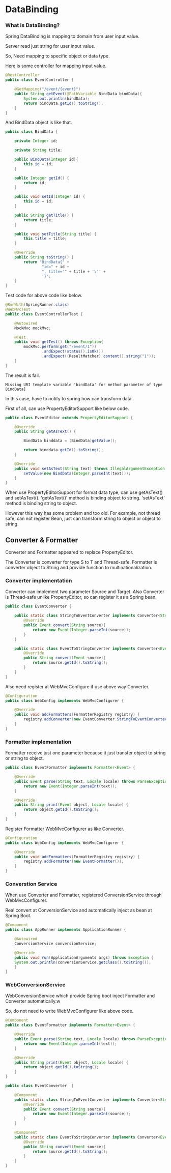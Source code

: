 # DataBinding

### What is DataBinding?

Spring DataBinding is mapping to domain from user input value.

Server read just string for user input value.

So, Need mapping to specific object or data type.

Here is some controller for mapping input value.

~~~java
@RestController
public class EventController {

    @GetMapping("/event/{event}")
    public String getEvent(@PathVariable BindData bindData){
        System.out.println(bindData);
        return bindData.getId().toString();
    }
}
~~~

And BindData object is like that.

~~~java
public class BindData {

    private Integer id;

    private String title;

    public BindData(Integer id){
        this.id = id;
    }

    public Integer getId() {
        return id;
    }

    public void setId(Integer id) {
        this.id = id;
    }

    public String getTitle() {
        return title;
    }

    public void setTitle(String title) {
        this.title = title;
    }

    @Override
    public String toString() {
        return "BindData{" +
                "id=" + id +
                ", title='" + title + '\'' +
                '}';
    }
}
~~~

Test code for above code like below.

~~~java
@RunWith(SpringRunner.class)
@WebMvcTest
public class EventControllerTest {

    @Autowired
    MockMvc mockMvc;

    @Test
    public void getTest() throws Exception{
        mockMvc.perform(get("/event/1"))
                .andExpect(status().isOk())
                .andExpect((ResultMatcher) content().string("1"));
    }
}
~~~

The result is fail.

~~~
Missing URI template variable 'bindData' for method parameter of type BindData]
~~~

In this case, have to notify to spring how can transform data.

First of all, can use PropertyEditorSupport like below code.

~~~java
public class EventEditor extends PropertyEditorSupport {

    @Override
    public String getAsText() {

        BindData binddata = (BindData)getValue();

        return binddata.getId().toString();
    }

    @Override
    public void setAsText(String text) throws IllegalArgumentException {
        setValue(new BindData(Integer.parseInt(text)));
    }
}
~~~

When use PropertyEditorSupport for format data type, can use getAsText() and setAsText().
'getAsText()' method is binding object to string. 'setAsText' method is binding string to object.

However this way has some problem and too old. For example, not thread safe, can not register Bean, just can transform string to object or object to string.

## Converter & Formatter
Converter and Formatter appeared to replace PropertyEditor.

The Converter is converter for type S to T and Thread-safe. Formatter is converter object to String and provide function to multinationalization.

### Converter implementation

Converter can implement two parameter Source and Target. Also Converter is Thread-safe unlike PropertyEditor, so can register it as a Spring bean.

~~~java
public class EventConverter {

    public static class StringToEventConverter implements Converter<String, Event> {
        @Override
        public Event convert(String source){
            return new Event(Integer.parseInt(source));
        }
    }

    public static class EventToStringConverter implements Converter<Event, String>{
        @Override
        public String convert(Event source){
            return source.getId().toString();
        }
    }
}
~~~

Also need register at WebMvcConfigure if use above way Converter.

~~~java
@Configuration
public class WebConfig implements WebMvcConfigurer {

    @Override
    public void addFormatters(FormatterRegistry registry) {
        registry.addConverter(new EventConverter.StringToEventConverter());
    }
}
~~~

### Formatter implementation

Formatter receive just one parameter because it just transfer object to string or string to object.

~~~java
public class EventFormatter implements Formatter<Event> {

    @Override
    public Event parse(String text, Locale locale) throws ParseException {
        return new Event(Integer.parseInt(text));
    }

    @Override
    public String print(Event object, Locale locale) {
        return object.getId().toString();
    }
}
~~~

Register Formatter WebMvcConfigurer as like Converter.

~~~java
@Configuration
public class WebConfig implements WebMvcConfigurer {

    @Override
    public void addFormatters(FormatterRegistry registry) {
        registry.addFormatter(new EventFormatter());
    }
}
~~~

### Converstion Service

When use Converter and Formatter, registered ConversionService through WebMvcConfigurer.

Real convert at ConversionService and automatically inject as bean at Spring Boot.

~~~java
@Component
public class AppRunner implements ApplicationRunner {

    @Autowired
    ConversionService conversionService;

    @Override
    public void run(ApplicationArguments args) throws Exception {
    System.out.println(conversionService.getClass().toString());
    }
}
~~~

### WebConversionService

WebConversionService which provide Spring boot inject Formatter and Converter automatically.w

So, do not need to write WebMvcConfigurer like above code.

~~~java
@Component
public class EventFormatter implements Formatter<Event> {

    @Override
    public Event parse(String text, Locale locale) throws ParseException {
        return new Event(Integer.parseInt(text));
    }

    @Override
    public String print(Event object, Locale locale) {
        return object.getId().toString();
    }
}
~~~

~~~java
public class EventConverter  {

    @Component
    public static class StringToEventConverter implements Converter<String, Event> {
        @Override
        public Event convert(String source){
            return new Event(Integer.parseInt(source));
        }
    }

    @Component
    public static class EventToStringConverter implements Converter<Event, String>{
        @Override
        public String convert(Event source){
            return source.getId().toString();
        }
    }
}
~~~